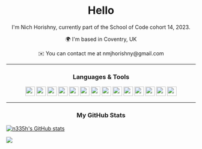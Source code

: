 

<h1 align="center">Hello</h1>

<p align="center">I'm Nich Horishny, currently part of the School of Code cohort 14, 2023. 

<p align="center">🌍 I'm based in Coventry, UK <br>

<p align="center">✉️ You can contact me at nmjhorishny@gmail.com</p>
<hr>
<h3 align="center"> Languages & Tools </h3>

<p align="center"> 

<img src="https://cdn.jsdelivr.net/gh/devicons/devicon/icons/html5/html5-original-wordmark.svg" width="25" height="25">
<img src="https://cdn.jsdelivr.net/gh/devicons/devicon/icons/css3/css3-original-wordmark.svg" width="25" height="25">
<img src="https://cdn.jsdelivr.net/gh/devicons/devicon/icons/javascript/javascript-original.svg" width="25" height="25">
 <img src="https://cdn.jsdelivr.net/gh/devicons/devicon/icons/typescript/typescript-original.svg" width="25" height="25">
 <img src="https://cdn.jsdelivr.net/gh/devicons/devicon/icons/react/react-original.svg"  width="25" height="25">
   <img src="https://cdn.jsdelivr.net/gh/devicons/devicon/icons/express/express-original.svg"  width="25" height="25">
   <img src="https://cdn.jsdelivr.net/gh/devicons/devicon/icons/postgresql/postgresql-original.svg"  width="25" height="25">
<img src="https://cdn.jsdelivr.net/gh/devicons/devicon/icons/git/git-original.svg" width="25" height="25"> 
<img src="https://cdn.jsdelivr.net/gh/devicons/devicon/icons/jest/jest-plain.svg" width="25" height="25">
<img src="https://cdn.jsdelivr.net/gh/devicons/devicon/icons/nodejs/nodejs-original.svg" width="25" height="25"> 
<img src="https://cdn.jsdelivr.net/gh/devicons/devicon/icons/figma/figma-original.svg" width="25" height="25">
<img src="https://cdn.jsdelivr.net/gh/devicons/devicon/icons/premierepro/premierepro-original.svg" width="25" height="25">
<img src="https://cdn.jsdelivr.net/gh/devicons/devicon/icons/photoshop/photoshop-plain.svg" width="25" height="25">
<img src="https://cdn.jsdelivr.net/gh/devicons/devicon/icons/visualstudio/visualstudio-plain.svg" width="25" height="25">
</p>
<hr>
<h3 align="center">My GitHub Stats</h3>


<span><a align="center" href="http://www.github.com/n335h"><img src="https://github-readme-stats.vercel.app/api?username=n335h&show_icons=true&hide=&count_private=true&title_color=0891b2&text_color=ffffff&icon_color=0891b2&bg_color=1c1917&hide_border=true&show_icons=true" alt="n335h's GitHub stats" /></a>

<a align="center" href="http://www.github.com/n335h"><img src="https://github-readme-streak-stats.herokuapp.com/?user=n335h&stroke=ffffff&background=1c1917&ring=0891b2&fire=0891b2&currStreakNum=ffffff&currStreakLabel=0891b2&sideNums=ffffff&sideLabels=ffffff&dates=ffffff&hide_border=true" /></a> </span>

